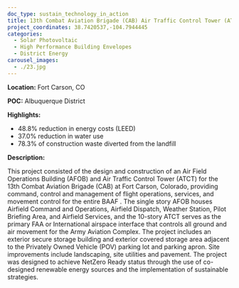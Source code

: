 ```yaml
---
doc_type: sustain_technology_in_action
title: 13th Combat Aviation Brigade (CAB) Air Traffic Control Tower (ATCT)
project_coordinates: 38.7420537,-104.7944445
categories:
  - Solar Photovoltaic
  - High Performance Building Envelopes
  - District Energy
carousel_images:
  - ./23.jpg
---
```


**Location:** Fort Carson, CO

**POC:** Albuquerque District

**Highlights:**

- 48.8% reduction in energy costs (LEED)
- 37.0% reduction in water use
- 78.3% of construction waste diverted from the landfill

**Description:**

This project consisted of the design and construction of an Air Field Operations Building (AFOB)
and Air Traffic Control Tower (ATCT) for the 13th Combat Aviation Brigade (CAB) at Fort Carson,
Colorado, providing command, control and management of flight operations, services, and
movement control for the entire BAAF . The single story AFOB houses Airfield Command and
Operations, Airfield Dispatch, Weather Station, Pilot Briefing Area, and Airfield Services, and the
10-story ATCT serves as the primary FAA or International airspace interface that controls all ground
and air movement for the Army Aviation Complex. The project includes an exterior secure storage
building and exterior covered storage area adjacent to the Privately Owned Vehicle (POV) parking
lot and parking apron. Site improvements include landscaping, site utilities and pavement. The
project was designed to achieve NetZero Ready status through the use of co-designed renewable
energy sources and the implementation of sustainable strategies.
